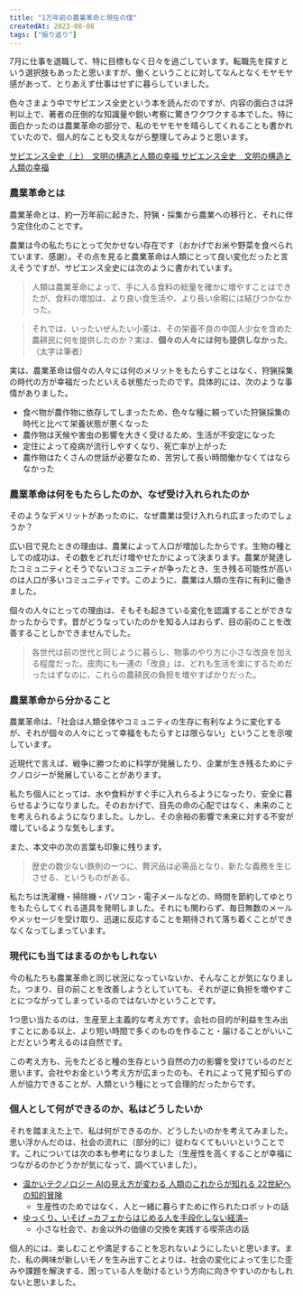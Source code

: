 ```yaml
---
title: "1万年前の農業革命と現在の僕"
createdAt: 2023-08-08
tags: ["振り返り"]
---
```


7月に仕事を退職して、特に目標もなく日々を過ごしています。転職先を探すという選択肢もあったと思いますが、働くということに対してなんとなくモヤモヤ感があって、とりあえず仕事はせずに暮らしていました。

色々さまよう中でサピエンス全史という本を読んだのですが、内容の面白さは評判以上で、著者の圧倒的な知識量や鋭い考察に驚きワクワクする本でした。特に面白かったのは農業革命の部分で、私のモヤモヤを晴らしてくれることも書かれていたので、個人的なことも交えながら整理してみようと思います。

[サピエンス全史（上）　文明の構造と人類の幸福 サピエンス全史　文明の構造と人類の幸福](https://www.amazon.co.jp/dp/B01LW7JZLC)

### 農業革命とは

農業革命とは、約一万年前に起きた、狩猟・採集から農業への移行と、それに伴う定住化のことです。

農業は今の私たちにとって欠かせない存在です（おかげでお米や野菜を食べられています、感謝）。その点を見ると農業革命は人類にとって良い変化だったと言えそうですが、サピエンス全史には次のように書かれています。

> 人類は農業革命によって、手に入る食料の総量を確かに増やすことはできたが、食料の増加は、より良い食生活や、より長い余暇には結びつかなかった。

> それでは、いったいぜんたい小麦は、その栄養不良の中国人少女を含めた農耕民に何を提供したのか？実は、**個々の人々には何も提供しなかった**。（太字は筆者）

実は、農業革命は個々の人々には何のメリットをもたらすことはなく、狩猟採集の時代の方が幸福だったといえる状態だったのです。具体的には、次のような事情がありました。

- 食べ物が農作物に依存してしまったため、色々な種に頼っていた狩猟採集の時代と比べて栄養状態が悪くなった
- 農作物は天候や害虫の影響を大きく受けるため、生活が不安定になった
- 定住によって疫病が流行しやすくなり、死亡率が上がった
- 農作物はたくさんの世話が必要なため、苦労して長い時間働かなくてはならなかった

### 農業革命は何をもたらしたのか、なぜ受け入れられたのか

そのようなデメリットがあったのに、なぜ農業は受け入れられ広まったのでしょうか？

広い目で見たときの理由は、農業によって人口が増加したからです。生物の種としての成功は、その数をどれだけ増やせたかによって決まります。農業が発達したコミュニティとそうでないコミュニティが争ったとき、生き残る可能性が高いのは人口が多いコミュニティです。このように、農業は人類の生存に有利に働きました。

個々の人々にとっての理由は、そもそも起きている変化を認識することができなかったからです。昔がどうなっていたのかを知る人はおらず、目の前のことを改善することしかできませんでした。

> 各世代は前の世代と同じように暮らし、物事のやり方に小さな改良を加える程度だった。皮肉にも一連の「改良」は、どれも生活を楽にするためだったはずなのに、これらの農耕民の負担を増やすばかりだった。

### 農業革命から分かること

農業革命は、「社会は人類全体やコミュニティの生存に有利なように変化するが、それが個々の人々にとって幸福をもたらすとは限らない」ということを示唆しています。

近現代で言えば、戦争に勝つために科学が発展したり、企業が生き残るためにテクノロジーが発展していることがあります。

私たち個人にとっては、水や食料がすぐ手に入れらるようになったり、安全に暮らせるようになりました。そのおかげで、目先の命の心配ではなく、未来のことを考えられるようになりました。しかし、その余裕の影響で未来に対する不安が増しているような気もします。

また、本文中の次の言葉も印象に残ります。

> 歴史の数少ない鉄則の一つに、贅沢品は必需品となり、新たな義務を生じさせる、というものがある。

私たちは洗濯機・掃除機・パソコン・電子メールなどの、時間を節約してゆとりをもたらしてくれる道具を発明しました。それにも関わらず、毎日無数のメールやメッセージを受け取り、迅速に反応することを期待されて落ち着くことができなくなってしまっています。

### 現代にも当てはまるのかもしれない

今の私たちも農業革命と同じ状況になっていないか、そんなことが気になりました。つまり、目の前ことを改善しようとしていても、それが逆に負担を増やすことにつながってしまっているのではないかということです。

1つ思い当たるのは、生産至上主義的な考え方です。会社の目的が利益を生み出すことにある以上、より短い時間で多くのものを作ること・届けることがいいことだという考えるのは自然です。

この考え方も、元をたどると種の生存という自然の力の影響を受けているのだと思います。会社やお金という考え方が広まったのも、それによって見ず知らずの人が協力できることが、人類という種にとって合理的だったからです。

### 個人として何ができるのか、私はどうしたいか

それを踏まえた上で、私は何ができるのか、どうしたいのかを考えてみました。思い浮かんだのは、社会の流れに（部分的に）従わなくてもいいということです。これについては次の本も参考になりました（生産性を高くすることが幸福につながるのかどうかが気になって、調べていました）。

- [温かいテクノロジー AIの見え方が変わる 人類のこれからが知れる 22世紀への知的冒険](https://www.amazon.co.jp/dp/4909044434)
  - 生産性のためではなく、人と一緒に暮らすために作られたロボットの話
- [ゆっくり、いそげ \~カフェからはじめる人を手段化しない経済\~](https://www.amazon.co.jp/dp/4479794700)
  - 小さな社会で、お金以外の価値の交換を実践する喫茶店の話

個人的には、楽しむことや満足することを忘れないようにしたいと思います。また、私の興味が新しいモノを生み出すことよりは、社会の変化によって生じた歪みや課題を解決する、困っている人を助けるという方向に向きやすいのかもしれないと思いました。
